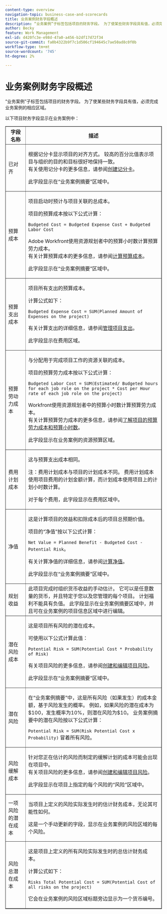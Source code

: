 ```yaml
---
content-type: overview
navigation-topic: business-case-and-scorecards
title: 业务案例财务字段概述
description: “业务案例”子标签包括项目的财务字段。 为了使某些财务字段具有值，必须完成业务案例的相应区域。
author: Becky
feature: Work Management
exl-id: d420fc3e-e98d-47a0-a456-b2df17d72f34
source-git-commit: fa0b4322b9f7c1d506cf194645c7ae50ad8c0f0b
workflow-type: tm+mt
source-wordcount: '745'
ht-degree: 2%

---
```


# 业务案例财务字段概述

“业务案例”子标签包括项目的财务字段。 为了使某些财务字段具有值，必须完成业务案例的相应区域。 

以下项目财务字段显示在业务案例中：

<table border="1" cellspacing="15" cellpadding="1"> 
 <col> 
 <col> 
 <thead> 
  <tr> 
   <th scope="col">字段名称</th> 
   <th scope="col">描述</th> 
  </tr> 
 </thead> 
 <tbody> 
  <tr> 
   <td>已对齐 </td> 
   <td> <p>根据记分卡显示项目的对齐方式。 较高的百分比值表示项目与组织的目的和目标很好地保持一致。 <br>有关使用记分卡的更多信息，请参阅<a href="../../../administration-and-setup/set-up-workfront/configure-system-defaults/create-scorecard.md" class="MCXref xref">创建记分卡</a>。</p> <p>此字段显示在“业务案例摘要”区域中。 </p> </td> 
  </tr> 
  <tr> 
   <td>预算成本</td> 
   <td> <p>项目启动时预计与项目关联的总成本。</p> <p>项目的预算成本按以下公式计算：<br></p> <p><code>Budgeted Cost =&nbsp;Budgeted Expense Cost + Budgeted Labor Cost </code> <br> </p> <p>Adobe Workfront使用资源规划者中的预算小时数计算预算劳力成本。<br>有关计算预算成本的更多信息，请参阅<a href="../../../manage-work/projects/project-finances/budgeted-cost.md" class="MCXref xref">计算预算成本</a>。 </p> <p>此字段显示在“业务案例摘要”区域中。</p> </td> 
  </tr> 
  <tr> 
   <td>预算支出成本</td> 
   <td> <p>项目所有支出的预算成本。 </p> <p>计算公式如下：</p> <p><code>Budgeted Expense Cost = SUM(Planned Amount of Expenses on the project) </code></p> <p>有关计算支出的详细信息，请参阅<a href="../../../manage-work/projects/project-finances/manage-project-expenses.md" class="MCXref xref">管理项目支出</a>。</p> <p>此字段显示在费用区域。</p> </td> 
  </tr> 
  <tr> 
   <td>预算劳动力成本</td> 
   <td> <p>与分配用于完成项目工作的资源关联的成本。</p> <p>项目的预算劳力成本按以下公式计算：<br></p> <p><code>Budgeted Labor Cost = SUM(Estimated/ Budgeted hours for each job role on the project * Cost per Hour rate of each job role on the project) </code><br></p> <p>Workfront使用资源规划者中的预算小时数计算预算劳力成本。<br>有关计算预算劳力成本的更多信息，请参阅<a href="../../../manage-work/projects/project-finances/budgeted-labor-cost.md" class="MCXref xref">了解项目的预算劳力成本和预算小时数</a>。</p> <p>此字段显示在业务案例的资源预算区域。 </p> </td> 
  </tr> 
  <tr> 
   <td>费用计划成本</td> 
   <td> <p>这与预算支出成本相同。 </p> <p>注：费用计划成本与项目的计划成本不同。 费用计划成本使用项目费用的计划金额计算，而计划成本使用项目上的计划小时数计算。 </p> <p>对于每个费用，此字段显示在费用区域中。</p> </td> 
  </tr> 
  <tr> 
   <td>净值</td> 
   <td> <p>这是计算项目的效益和扣除成本后的项目总预期价值。</p> <p>项目的“净值”按以下公式计算：<br></p> <p><code>Net Value = Planned Benefit - Budgeted Cost - Potential Risk</code>。 <br></p> <p>有关计算净值的详细信息，请参阅<a href="../../../manage-work/projects/project-finances/calculate-net-value.md" class="MCXref xref">计算净值</a>。<br></p> <p>此字段显示在“业务案例摘要”区域中。</p> </td> 
  </tr> 
  <tr> 
   <td>规划收益</td> 
   <td>此项目完成时组织货币收益的手动估计。 它可以是任意数量的货币，并且特定于您以及您管理的每个项目。 计划福利不能具有负值。 此字段显示在业务案例摘要区域中，并且可在业务案例的项目信息区域中进行编辑。 </td> 
  </tr> 
  <tr> 
   <td>潜在风险成本</td> 
   <td> <p>这是项目所有风险的潜在成本。 </p> <p>可使用以下公式计算此值：</p> <p><code>Potential Risk = SUM(Potential Cost * Probability of Risk) </code></p> <p>有关项目风险的更多信息，请参阅<a href="../../../manage-work/projects/define-a-business-case/create-edit-risks-on-projects.md" class="MCXref xref">创建和编辑项目风险</a>。</p> <p>此字段显示在“业务案例摘要”区域中。</p> </td> 
  </tr> 
  <tr> 
   <td>潜在风险</td> 
   <td> <p>在“业务案例摘要”中，这是所有风险（如果发生）的成本金额，基于风险发生的概率。 例如，如果风险的潜在成本为$100，发生概率为10%，则潜在风险为$10。 业务案例摘要中的潜在风险按以下公式计算：</p> <p><code>Potential&nbsp;Risk = SUM(Risk Potential Cost x Probability)</code> 冒着所有风险。 </p> </td> 
  </tr> 
  <tr> 
   <td>风险缓解成本</td> 
   <td> <p>针对您正在估计的风险而制定的缓解计划的成本可能会出现在项目中。<br>有关项目风险的更多信息，请参阅<a href="../../../manage-work/projects/define-a-business-case/create-edit-risks-on-projects.md" class="MCXref xref">创建和编辑项目风险</a>。</p> <p>此字段显示在项目上指定的每个风险的“风险”区域中。</p> </td> 
  </tr> 
  <tr> 
   <td>一项风险的潜在成本</td> 
   <td> <p>当项目上定义的风险实际发生时的估计财务成本，无论其可能性如何。 </p> <p>这是一个手动更新的字段，显示在业务案例的风险区域的每个风险。 </p> </td> 
  </tr> 
  <tr> 
   <td>风险总潜在成本</td> 
   <td> <p>这是项目上定义的所有风险实际发生时的总估计财务成本。 </p> <p>计算公式如下：</p> <p><code>Risks Total Potential Cost = SUM(Potential Cost of all risks on the project) </code></p> <p>它会在业务案例的风险区域标题旁边显示为一个货币编号。</p> </td> 
  </tr> 
 </tbody> 
</table>
